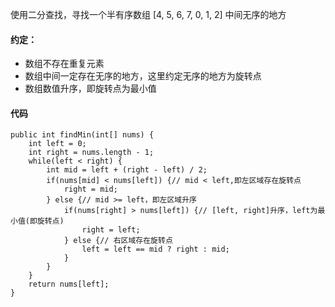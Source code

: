 使用二分查找，寻找一个半有序数组 [4, 5, 6, 7, 0, 1, 2] 中间无序的地方

#### 约定：
- 数组不存在重复元素
- 数组中间一定存在无序的地方，这里约定无序的地方为旋转点
- 数组数值升序，即旋转点为最小值

#### 代码
```
public int findMin(int[] nums) {
	int left = 0;
	int right = nums.length - 1;
	while(left < right) {
		int mid = left + (right - left) / 2;
		if(nums[mid] < nums[left]) {// mid < left,即左区域存在旋转点
			right = mid;
		} else {// mid >= left，即左区域升序
			if(nums[right] > nums[left]) {// [left, right]升序，left为最小值(即旋转点)
				right = left;
			} else {// 右区域存在旋转点
				left = left == mid ? right : mid;
			}
		}
	}
	return nums[left];
}
```
